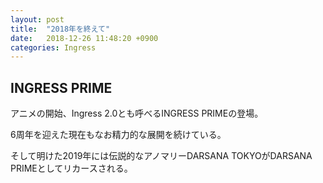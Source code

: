 ```yaml
---
layout: post
title:  "2018年を終えて"
date:   2018-12-26 11:48:20 +0900
categories: Ingress
---
```


## INGRESS PRIME

アニメの開始、Ingress 2.0とも呼べるINGRESS PRIMEの登場。

6周年を迎えた現在もなお精力的な展開を続けている。

そして明けた2019年には伝説的なアノマリーDARSANA TOKYOがDARSANA PRIMEとしてリカースされる。

[dai-gh]:   https://github.com/dai
[twitter]: https://twitter.com/daisuke
